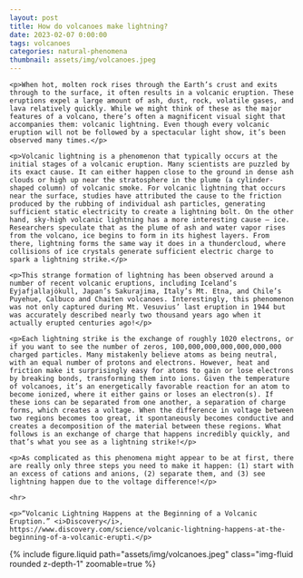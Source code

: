 ```yaml
---
layout: post
title: How do volcanoes make lightning?
date: 2023-02-07 0:00:00
tags: volcanoes
categories: natural-phenomena
thumbnail: assets/img/volcanoes.jpeg
---
```


<div>

    <p>When hot, molten rock rises through the Earth’s crust and exits through to the surface, it often results in a volcanic eruption. These eruptions expel a large amount of ash, dust, rock, volatile gases, and lava relatively quickly. While we might think of these as the major features of a volcano, there’s often a magnificent visual sight that accompanies them: volcanic lightning. Even though every volcanic eruption will not be followed by a spectacular light show, it’s been observed many times.</p>

    <p>Volcanic lightning is a phenomenon that typically occurs at the initial stages of a volcanic eruption. Many scientists are puzzled by its exact cause. It can either happen close to the ground in dense ash clouds or high up near the stratosphere in the plume (a cylinder-shaped column) of volcanic smoke. For volcanic lightning that occurs near the surface, studies have attributed the cause to the friction produced by the rubbing of individual ash particles, generating sufficient static electricity to create a lightning bolt. On the other hand, sky-high volcanic lightning has a more interesting cause — ice. Researchers speculate that as the plume of ash and water vapor rises from the volcano, ice begins to form in its highest layers. From there, lightning forms the same way it does in a thundercloud, where collisions of ice crystals generate sufficient electric charge to spark a lightning strike.</p>

    <p>This strange formation of lightning has been observed around a number of recent volcanic eruptions, including Iceland’s Eyjafjallajökull, Japan’s Sakurajima, Italy’s Mt. Etna, and Chile’s Puyehue, Calbuco and Chaiten volcanoes. Interestingly, this phenomenon was not only captured during Mt. Vesuvius’ last eruption in 1944 but was accurately described nearly two thousand years ago when it actually erupted centuries ago!</p>

    <p>Each lightning strike is the exchange of roughly 1020 electrons, or if you want to see the number of zeros, 100,000,000,000,000,000,000 charged particles. Many mistakenly believe atoms as being neutral, with an equal number of protons and electrons. However, heat and friction make it surprisingly easy for atoms to gain or lose electrons by breaking bonds, transforming them into ions. Given the temperature of volcanoes, it’s an energetically favorable reaction for an atom to become ionized, where it either gains or loses an electron(s). If these ions can be separated from one another, a separation of charge forms, which creates a voltage. When the difference in voltage between two regions becomes too great, it spontaneously becomes conductive and creates a decomposition of the material between these regions. What follows is an exchange of charge that happens incredibly quickly, and that’s what you see as a lightning strike!</p>

    <p>As complicated as this phenomena might appear to be at first, there are really only three steps you need to make it happen: (1) start with an excess of cations and anions, (2) separate them, and (3) see lightning happen due to the voltage difference!</p>

    <hr>

    <p>“Volcanic Lightning Happens at the Beginning of a Volcanic Eruption.” <i>Discovery</i>, https://www.discovery.com/science/volcanic-lightning-happens-at-the-beginning-of-a-volcanic-erupti.</p>

</div>

<div class="row mt-3">
    <div class="col-sm mt-3 mt-md-0">
        {% include figure.liquid path="assets/img/volcanoes.jpeg" class="img-fluid rounded z-depth-1" zoomable=true %}
    </div>
</div>
